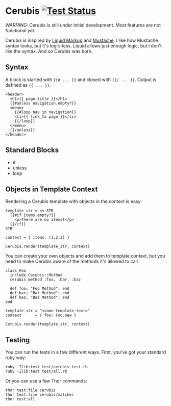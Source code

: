 # Cerubis [![Test Status](https://secure.travis-ci.org/daneharrigan/cerubis.png)][3]

*WARNING:* Cerubis is still under initial development. Most features are
not functional yet.

Cerubis is inspired by [Liquid Markup][1] and [Mustache][2]. I like how
Mustache syntax looks, but it's logic-less. Liquid allows just enough
logic, but I don't like the syntax. And so Cerubis was born.

## Syntax

A block is started with `{{# ... }}` and closed with `{{/ ... }}`.
Output is defined as `{{ ... }}`.

    <header>
      <h1>{{ page.title }}</h1>
      {{#unless navigation.empty?}}
      <menu>
        {{#loop nav in navigation}}
        <li>{{ link_to page }}</li>
        {{/loop}}
      </menu>
      {{/unless}}
    </header>

## Standard Blocks

* if
* unless
* loop

## Objects in Template Context

Rendering a Cerubis template with objects in the context is easy:

    template_str = <<-STR
      {{#if items.empty?}}
        <p>There are no items!</p>
      {{/if}}
    STR

    context = { items: [1,2,3] }

    Cerubis.render(template_str, context)

You can create your own objects and add them to template context, but
you need to make Cerubis aware of the methods it's allowed to call:

    class Foo
      include Cerubis::Method
      cerubis_method :foo, :bar, :baz

      def foo; "Foo Method"; end
      def bar; "Bar Method"; end
      def baz; "Baz Method"; end
    end

    template_str = "<some-template-text>"
    context      = { foo: Foo.new }

    Cerubis.render(template_str, context)

## Testing

You can run the tests in a few different ways. First, you've got your
standard ruby way:

    ruby -Ilib:test test/cerubis_test.rb
    ruby -Ilib:test test/all.rb

Or you can use a few Thor commands:

    thor test:file cerubis
    thor test:file cerubis/matcher
    thor test:all

[1]: http://github.com/shopify/liquid
[2]: http://github.com/defunkt/mustache
[3]: https://secure.travis-ci.org/daneharrigan/cerubis
